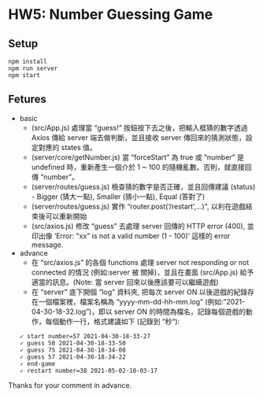 # HW5: Number Guessing Game

## Setup

```
npm install
npm run server
npm start
```

## Fetures
- basic
  - (src/App.js) 處理當 “guess!” 按鈕按下去之後，把輸入框猜的數字透過 Axios 傳給 server 端去做判斷，並且接收 server 傳回來的猜測狀態，設定對應的 states 值。
  - (server/core/getNumber.js) 當 “forceStart” 為 true 或 “number” 是 undefined 時，重新產生一個介於 1 ~ 100 的隨機亂數。否則，就直接回傳 “number”。
  - (server/routes/guess.js) 檢查猜的數字是否正確，並且回傳建議 (status) - Bigger (猜大一點), Smaller (猜小一點), Equal (答對了)
  - (server/routes/guess.js) 實作 “router.post(‘/restart’,...)", 以利在遊戲結束後可以重新開始
  - (src/axios.js) 修改 “guess” 去處理 server 回傳的 HTTP error (400), 並印出像 ‘Error: "xx" is not a valid number (1 - 100)’ 這樣的 error message.
- advance
  - 在 “src/axios.js” 的各個 functions 處理 server not responding or not connected 的情況 (例如:server 被 關掉)，並且在畫面 (src/App.js) 給予適當的訊息。(Note: 當 server 回來以後應該要可以繼續遊戲)
  - 在 “server” 底下開個 “log” 資料夾, 把每次 server ON 以後遊戲的紀錄存在一個檔案裡，檔案名稱為 “yyyy-mm-dd-hh-mm.log” (例如:”2021-04-30-18-32.log”)，即以 server ON 的時間為檔名，記錄每個遊戲的動作，每個動作一行，格式建議如下 (記錄到 “秒“):
  ```
  ✓ start number=57 2021-04-30-18-33-27
  ✓ guess 50 2021-04-30-18-33-50
  ✓ guess 75 2021-04-30-18-34-08
  ✓ guess 57 2021-04-30-18-34-22
  ✓ end-game
  ✓ restart number=38 2021-05-02-10-03-17
  ```

Thanks for your comment in advance.
